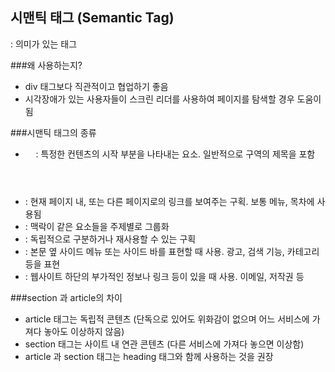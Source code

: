 <h2>시맨틱 태그 (Semantic Tag)</h2>
 : 의미가 있는 태그

###왜 사용하는지?
- div 태그보다 직관적이고 협업하기 좋음
- 시각장애가 있는 사용자들이 스크린 리더를 사용하여 페이지를 탐색할 경우 도움이 됨

###시맨틱 태그의 종류
- <header> : 특정한 컨텐츠의 시작 부분을 나타내는 요소. 일반적으로 구역의 제목을 포함
- <nav> : 현재 페이지 내, 또는 다른 페이지로의 링크를 보여주는 구획. 보통 메뉴, 목차에 사용됨
- <section> : 맥락이 같은 요소들을 주제별로 그룹화
- <article> : 독립적으로 구분하거나 재사용할 수 있는 구획
- <aside> : 본문 옆 사이드 메뉴 또는 사이드 바를 표현할 때 사용. 광고, 검색 기능, 카테고리 등을 표현
- <footer> : 웹사이트 하단의 부가적인 정보나 링크 등이 있을 때 사용. 이메일, 저작권 등

###section 과 article의 차이
- article 태그는 독립적 콘텐츠 (단독으로 있어도 위화감이 없으며 어느 서비스에 가져다 놓아도 이상하지 않음)
- section 태그는 사이트 내 연관 콘텐츠 (다른 서비스에 가져다 놓으면 이상함)
- article 과 section 태그는 heading 태그와 함께 사용하는 것을 권장
